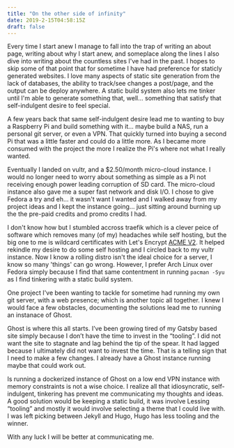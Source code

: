 ```yaml
---
title: "On the other side of infinity"
date: 2019-2-15T04:58:15Z
draft: false
---
```


Every time I start anew I manage to fall into the trap of writing an about page, writing about why I start anew, and someplace along the lines I also dive into writing about the countless sites I've had in the past. I hopes to skip some of that point that for sometime I have had preference for staticly generated websites. I love many aspects of static site generation from the lack of databases, the ability to track/see changes a post/page, and the output can be deploy anywhere. A static build system also lets me tinker until I'm able to generate something that, well... something that satisfy that self-indulgent desire to feel special.

A few years back that same self-indulgent desire lead me to wanting to buy a Raspberry Pi and build something with it... maybe build a NAS, run a personal git server, or even a VPN.  That quickly turned into buying a second Pi that was a little faster and could do a little more. As I became more consumed with the project the more I realize the Pi's where not what I really wanted.

Eventually I landed on vultr, and a $2.50/month micro-cloud instance. I would no longer need to worry about something as simple as a Pi not receiving enough power leading corruption of SD card. The micro-cloud instance also gave me a super fast network and disk I/O. I chose to give Fedora a try and eh... it wasn't want I wanted and I walked away from my project ideas and I kept the instance going... just sitting around burning up the the pre-paid credits and promo credits I had.

I don't know how but I stumbled accross traefik which is a clever peice of software which removes many (of my) headaches while self hosting, but the big one to me is wildcard certificates with Let's Encrypt [ACME V2](https://community.letsencrypt.org/t/acme-v2-and-wildcard-certificate-support-is-live/55579). It helped rekindle my desire to do some self hosting and I circled back to my vultr instance. Now I know a rolling distro isn't the ideal choice for a server, I know so many 'things' can go wrong. However, I prefer Arch Linux over Fedora simply because I find that same contentment in running `pacman -Syu` as I find tinkering with a static build system.

One project I've been wanting to tackle for sometime had running my own git server, with a web presence; which is another topic all together. I knew I would face a few obstacles, documenting the solutions lead me to running an instanace of Ghost.

Ghost is where this all starts. I’ve been growing tired of my Gatsby based site simply because I don’t have the time to invest in the “tooling”. I did not want the site to stagnate and lag behind the tip of the spear. It had lagged because I ultimately did not want to invest the time. That is a telling sign that I need to make a few changes. I already have a Ghost instance running maybe that could work out.

Is running a dockerized instance of Ghost on a low end VPN instance with memory constraints is not a wise choice. I realize all that idiosyncratic, self-indulgent, tinkering has prevent me communicating my thoughts and ideas. A good solution would be keeping a static build, it was involve Lessing “tooling” and mostly it would involve selecting a theme that I could live with. I was left picking between Jekyll and Hugo, Hugo has less tooling and the winner.

With any luck I will be better at communicating me.
